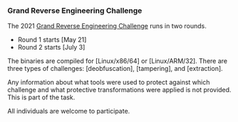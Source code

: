 ### Grand Reverse Engineering Challenge

The 2021 [Grand Reverse Engineering Challenge](https://grand-re-challenge.org/index.html) runs in two rounds.

- Round 1 starts [May 21]
- Round 2 starts [July 3]

The binaries are compiled for [Linux/x86/64] or [Linux/ARM/32]. There are three types of challenges: [deobfuscation], [tampering], and [extraction].

Any information about what tools were used to protect against which challenge and what protective transformations were applied is not provided. This is part of the task.

All individuals are welcome to participate.
